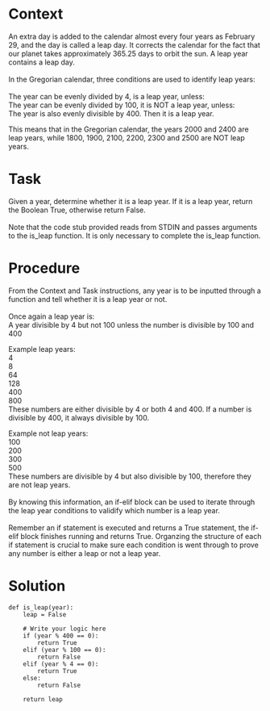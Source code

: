 # Context
An extra day is added to the calendar almost every four years as February 29, and the day is called a leap day. It corrects the calendar for the fact that our planet takes approximately 365.25 days to orbit the sun. A leap year contains a leap day.<br>
<br>
In the Gregorian calendar, three conditions are used to identify leap years:<br>
<br>
    The year can be evenly divided by 4, is a leap year, unless: <br>
        The year can be evenly divided by 100, it is NOT a leap year, unless: <br>
            The year is also evenly divisible by 400. Then it is a leap year. <br>

This means that in the Gregorian calendar, the years 2000 and 2400 are leap years, while 1800, 1900, 2100, 2200, 2300 and 2500 are NOT leap years. <br>

# Task
Given a year, determine whether it is a leap year. If it is a leap year, return the Boolean True, otherwise return False. <br>
<br>
Note that the code stub provided reads from STDIN and passes arguments to the is_leap function. It is only necessary to complete the is_leap function. 

# Procedure
From the Context and Task instructions, any year is to be inputted through a function and tell whether it is a leap year or not. <br>
<br>
Once again a leap year is: <br>
A year divisible by 4 but not 100 unless the number is divisible by 100 and 400 <br>

Example leap years: <br>
4 <br>
8 <br>
64 <br>
128 <br>
400 <br>
800 <br>
These numbers are either divisible by 4 or both 4 and 400. If a number is divisible by 400, it always divisible by 100. <br>

Example not leap years: <br>
100 <br>
200 <br>
300 <br>
500 <br>
These numbers are divisible by 4 but also divisible by 100, therefore they are not leap years. <br>
<br>
By knowing this information, an if-elif block can be used to iterate through the leap year conditions to validify which number is a leap year. <br>
<br>
Remember an if statement is executed and returns a True statement, the if-elif block finishes running and returns True. Organzing the structure of each if statement is crucial to make sure each condition is went through to prove any number is either a leap or not a leap year. 

# Solution
```
def is_leap(year):
    leap = False
    
    # Write your logic here
    if (year % 400 == 0):
        return True
    elif (year % 100 == 0):
        return False
    elif (year % 4 == 0):
        return True
    else:
        return False
    
    return leap
```
